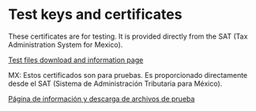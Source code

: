 # Test keys and certificates

These certificates are for testing. It is provided directly from the SAT (Tax Administration System for Mexico).

[Test files download and information page](http://omawww.sat.gob.mx/tramitesyservicios/Paginas/certificado_sello_digital.htm)


MX: Estos certificados son para pruebas. Es proporcionado directamente desde el SAT (Sistema de Administración Tributaria para México).

[Página de información y descarga de archivos de prueba](http://omawww.sat.gob.mx/tramitesyservicios/Paginas/certificado_sello_digital.htm)
